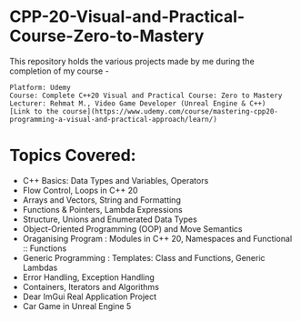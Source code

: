 # CPP-20-Visual-and-Practical-Course-Zero-to-Mastery
This repository holds the various projects made by me during the completion of my course - 

    Platform: Udemy
    Course: Complete C++20 Visual and Practical Course: Zero to Mastery  
    Lecturer: Rehmat M., Video Game Developer (Unreal Engine & C++)  
    [Link to the course](https://www.udemy.com/course/mastering-cpp20-programming-a-visual-and-practical-approach/learn/)
    
# Topics Covered:
  - C++ Basics: Data Types and Variables, Operators
  - Flow Control, Loops in C++ 20
  - Arrays and Vectors, String and Formatting
  - Functions & Pointers, Lambda Expressions
  - Structure, Unions and Enumerated Data Types
  - Object-Oriented Programming (OOP) and Move Semantics
  - Oraganising Program : Modules in C++ 20, Namespaces and Functional :: Functions
  - Generic Programming : Templates: Class and Functions, Generic Lambdas
  - Error Handling, Exception Handling
  - Containers, Iterators and Algorithms
  - Dear ImGui Real Application Project
  - Car Game in Unreal Engine 5
